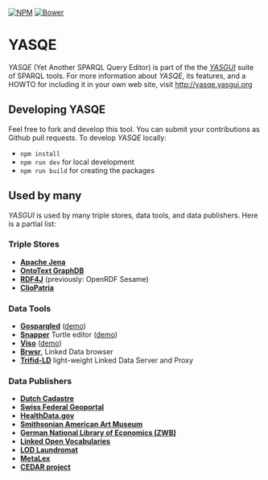 [![NPM](https://img.shields.io/npm/v/yasgui-yasqe.svg)](https://www.npmjs.org/package/yasgui-yasqe)
[![Bower](https://img.shields.io/bower/v/yasgui-yasqe.svg)](https://github.com/OpenTriply/YASQE)

# YASQE

*YASQE* (Yet Another SPARQL Query Editor) is part of the
the [*YASGUI*](https://github.com/OpenTriply/YASGUI) suite of SPARQL
tools.  For more information about *YASQE*, its features, and a HOWTO
for including it in your own web site, visit http://yasqe.yasgui.org

## Developing YASQE

Feel free to fork and develop this tool.  You can submit your
contributions as Github pull requests.  To develop *YASQE* locally:

* `npm install`
* `npm run dev` for local development
* `npm run build` for creating the packages

## Used by many

*YASGUI* is used by many triple stores, data tools, and data
publishers.  Here is a partial list:

### Triple Stores

  * [**Apache Jena**](https://jena.apache.org/)
  * [**OntoText GraphDB**](http://ontotext.com/products/graphdb/)
  * [**RDF4J**](http://rdf4j.org/) (previously: OpenRDF Sesame)
  * [**ClioPatria**](http://cliopatria.swi-prolog.org/home)

### Data Tools

  * [**Gosparqled**](https://github.com/scampi/gosparqled)
    ([demo](http://scampi.github.io/gosparqled/))
  * [**Snapper**](https://github.com/jiemakel/snapper) Turtle editor
    ([demo](http://jiemakel.github.io/snapper/#/))
  * [**Viso**](https://github.com/jiemakel/visu)
    ([demo](http://demo.seco.tkk.fi/visu/))
  * [**Brwsr**](https://github.com/Data2Semantics/brwsr), Linked Data
    browser
  * [**Trifid-LD**](https://github.com/zazukoians/trifid-ld)
    light-weight Linked Data Server and Proxy
  
### Data Publishers

  * [**Dutch Cadastre**](https://data.pdok.nl/yasgui)
  * [**Swiss Federal Geoportal**](https://ld.geo.admin.ch/sparql/)
  * [**HealthData.gov**](http://www.healthdata.gov/sparql)
  * [**Smithsonian American Art Museum**](http://americanart.si.edu/collections/search/lod/about/sparql.cfm)
  * [**German National Library of Economics (ZWB)**](http://zbw.eu/labs/en/blog/publishing-sparql-queries-live)
  * [**Linked Open Vocabularies**](http://lov.okfn.org/dataset/lov/sparql)
  * [**LOD Laundromat**](http://lodlaundromat.org/sparql)
  * [**MetaLex**](http://doc.metalex.eu/query)
  * [**CEDAR project**](http://lod.cedar-project.nl/cedar/data.html)

